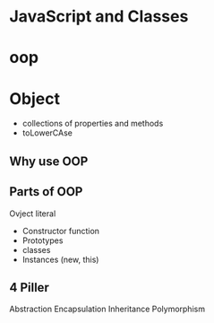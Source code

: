 # JavaScript and Classes

# oop

# Object
- collections of properties and methods
- toLowerCAse 

## Why use OOP

## Parts of OOP
Ovject literal

- Constructor function
- Prototypes
- classes
- Instances (new, this)

## 4 Piller 
Abstraction
Encapsulation
Inheritance
Polymorphism
